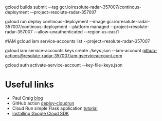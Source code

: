 gcloud builds submit --tag gcr.io/resolute-radar-357007/continous-deployment  --project=resolute-radar-357007

gcloud run deploy continous-deployment --image gcr.io/resolute-radar-357007/continous-deployment --platform managed  --project=resolute-radar-357007 --allow-unauthenticated --region us-east1

#IAM
gcloud iam service-accounts list --project=resolute-radar-357007

gcloud iam service-accounts keys create ./keys.json --iam-account github-actions@resolute-radar-357007.iam.gserviceaccount.com

gcloud auth activate-service-account --key-file=keys.json

# Useful links
* Paul Craig [blog](https://dev.to/pcraig3/quickstart-continuous-deployment-to-google-cloud-run-using-github-actions-fna)
* GitHub action [deploy-cloudrun](https://github.com/google-github-actions/deploy-cloudrun)
* Cloud Run simple Flask application [tutorial](https://cloud.google.com/run/docs/quickstarts/build-and-deploy/python)
* [Installing Google Cloud SDK](https://cloud.google.com/sdk/docs/install)